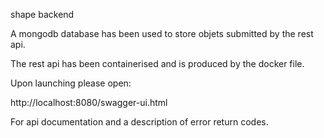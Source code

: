 shape backend

A mongodb database has been used to store objets
submitted by the rest api.

The rest api has been containerised and is produced
by the docker file.

Upon launching please open:

http://localhost:8080/swagger-ui.html

For api documentation and a description of error 
return codes.

